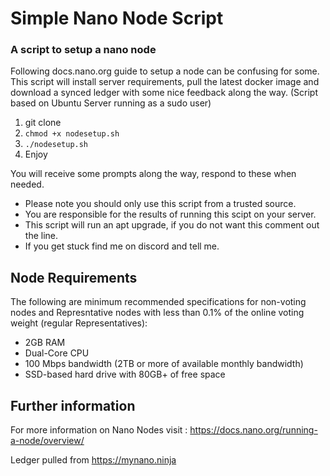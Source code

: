 # Simple Nano Node Script
### A script to setup a nano node

Following docs.nano.org guide to setup a node can be confusing for some. This script will install server requirements, pull the latest docker image and download a synced ledger with some nice feedback along the way. 
(Script based on Ubuntu Server running as a sudo user)

1) git clone
2) `chmod +x nodesetup.sh`
3) `./nodesetup.sh`
4) Enjoy

You will receive some prompts along the way, respond to these when needed.

- Please note you should only use this script from a trusted source. 
- You are responsible for the results of running this scipt on your server.
- This script will run an apt upgrade, if you do not want this comment out the line.
- If you get stuck find me on discord and tell me.

## Node Requirements
The following are minimum recommended specifications for non-voting nodes and Represntative nodes with less than 0.1% of the online voting weight (regular Representatives):

- 2GB RAM 
- Dual-Core CPU
- 100 Mbps bandwidth (2TB or more of available monthly bandwidth)
- SSD-based hard drive with 80GB+ of free space

## Further information
For more information on Nano Nodes visit : https://docs.nano.org/running-a-node/overview/ 

Ledger pulled from https://mynano.ninja

